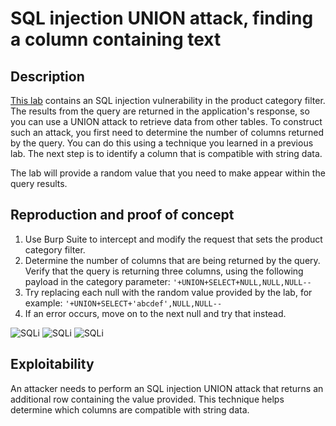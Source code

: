 # SQL injection UNION attack, finding a column containing text

## Description

[This lab](https://portswigger.net/web-security/sql-injection/union-attacks/lab-find-column-containing-text) contains an SQL injection vulnerability in the product category filter. The results from the query are returned in the application's response, so you can use a UNION attack to retrieve data from other tables. To construct such an attack, you first need to determine the number of columns returned by the query. You can do this using a technique you learned in a previous lab. The next step is to identify a column that is compatible with string data.

The lab will provide a random value that you need to make appear within the query results. 

## Reproduction and proof of concept

1. Use Burp Suite to intercept and modify the request that sets the product category filter.
2. Determine the number of columns that are being returned by the query. Verify that the query is returning three columns, using the following payload in the category parameter: `'+UNION+SELECT+NULL,NULL,NULL--`
3. Try replacing each null with the random value provided by the lab, for example: `'+UNION+SELECT+'abcdef',NULL,NULL--`
4. If an error occurs, move on to the next null and try that instead.

![SQLi](/_static/images/sqli3.png)
![SQLi](/_static/images/sqli4.png)
![SQLi](/_static/images/sqli5.png)

## Exploitability

An attacker needs to perform an SQL injection UNION attack that returns an additional row containing the value provided. This technique helps determine which columns are compatible with string data. 

